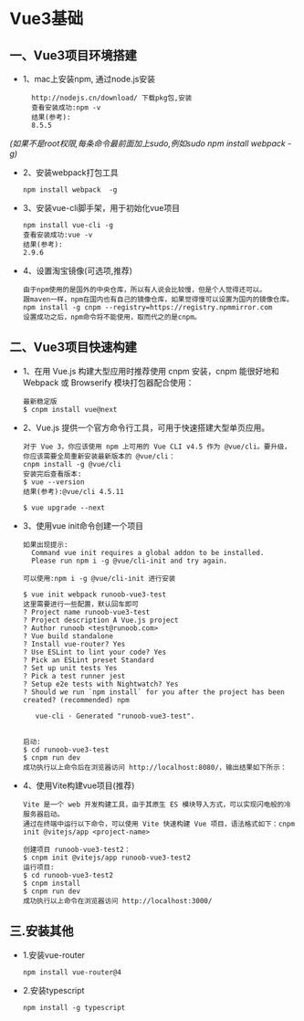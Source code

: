 # Vue3基础

## 一、Vue3项目环境搭建
* 1、mac上安装npm, 通过node.js安装
  ```
    http://nodejs.cn/download/ 下载pkg包,安装
    查看安装成功:npm -v
    结果(参考):
    8.5.5
  ```

*(如果不是root权限,每条命令最前面加上sudo,例如sudo npm install webpack -g)*
* 2、安装webpack打包工具
  ```
  npm install webpack  -g
  ```
  
* 3、安装vue-cli脚手架，用于初始化vue项目
  ```
  npm install vue-cli -g
  查看安装成功:vue -v
  结果(参考):
  2.9.6
  ```

* 4、设置淘宝镜像(可选项,推荐)
  ```
  由于npm使用的是国外的中央仓库，所以有人说会比较慢，但是个人觉得还可以。
  跟maven一样，npm在国内也有自己的镜像仓库，如果觉得慢可以设置为国内的镜像仓库。
  npm install -g cnpm --registry=https://registry.npmmirror.com
  设置成功之后，npm命令将不能使用，取而代之的是cnpm。
  ```

## 二、Vue3项目快速构建
* 1、在用 Vue.js 构建大型应用时推荐使用 cnpm 安装，cnpm 能很好地和 Webpack 或 Browserify 模块打包器配合使用：
  ```
  最新稳定版
  $ cnpm install vue@next
  ```

* 2、Vue.js 提供一个官方命令行工具，可用于快速搭建大型单页应用。
  ```
  对于 Vue 3，你应该使用 npm 上可用的 Vue CLI v4.5 作为 @vue/cli。要升级，你应该需要全局重新安装最新版本的 @vue/cli：
  cnpm install -g @vue/cli
  安装完后查看版本:
  $ vue --version
  结果(参考):@vue/cli 4.5.11
  
  $ vue upgrade --next
  ```

* 3、使用vue init命令创建一个项目
  ```
  如果出现提示:
    Command vue init requires a global addon to be installed.
    Please run npm i -g @vue/cli-init and try again.
    
  可以使用:npm i -g @vue/cli-init 进行安装
  ```
  ```
  $ vue init webpack runoob-vue3-test
  这里需要进行一些配置，默认回车即可
  ? Project name runoob-vue3-test
  ? Project description A Vue.js project
  ? Author runoob <test@runoob.com>
  ? Vue build standalone
  ? Install vue-router? Yes
  ? Use ESLint to lint your code? Yes
  ? Pick an ESLint preset Standard
  ? Set up unit tests Yes
  ? Pick a test runner jest
  ? Setup e2e tests with Nightwatch? Yes
  ? Should we run `npm install` for you after the project has been created? (recommended) npm

     vue-cli · Generated "runoob-vue3-test".


  启动:
  $ cd runoob-vue3-test
  $ cnpm run dev
  成功执行以上命令后在浏览器访问 http://localhost:8080/，输出结果如下所示：
  ```

* 4、使用Vite构建vue项目(推荐)
  ```
  Vite 是一个 web 开发构建工具，由于其原生 ES 模块导入方式，可以实现闪电般的冷服务器启动。
  通过在终端中运行以下命令，可以使用 Vite 快速构建 Vue 项目，语法格式如下：cnpm init @vitejs/app <project-name>
  
  创建项目 runoob-vue3-test2：
  $ cnpm init @vitejs/app runoob-vue3-test2
  运行项目:
  $ cd runoob-vue3-test2
  $ cnpm install
  $ cnpm run dev
  成功执行以上命令在浏览器访问 http://localhost:3000/
  ```

## 三.安装其他
 * 1.安装vue-router
   ```
   npm install vue-router@4
   ```
  * 2.安装typescript
    ```
    npm install -g typescript
    ```

  
